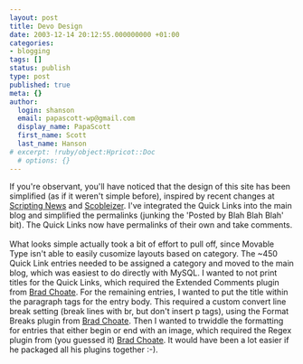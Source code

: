 ```yaml
---
layout: post
title: Devo Design
date: 2003-12-14 20:12:55.000000000 +01:00
categories:
- blogging
tags: []
status: publish
type: post
published: true
meta: {}
author:
  login: shanson
  email: papascott-wp@gmail.com
  display_name: PapaScott
  first_name: Scott
  last_name: Hanson
# excerpt: !ruby/object:Hpricot::Doc
  # options: {}
---
```

<p>If you're observant, you'll have noticed that the design of this site has been simplified (as if it weren't simple before), inspired by recent changes at <a title="Scripting News: 12/11/2003" href="http://archive.scripting.com/2003/12/11#readersAggregatorsLinkblogsAndAnotherApproach">Scripting News</a> and <a title="The Scobleizer Weblog" href="http://scoble.weblogs.com/">Scobleizer</a>. I've integrated the Quick Links into the main blog and simplified the permalinks (junking the 'Posted by Blah Blah Blah' bit). The Quick Links now have permalinks of their own and take comments.<br />
<!--more--><br />
What looks simple actually took a bit of effort to pull off, since Movable Type isn't able to easily cusomize layouts based on category. The ~450 Quick Link entries needed to be assigned a category and moved to the main blog, which was easiest to do directly with MySQL. I wanted to not print titles for the Quick Links, which required the Extended Comments plugin from <a title="Brad Choate: Welcome" href="http://www.bradchoate.com/">Brad Choate</a>. For the remaining entries, I wanted to put the title within the paragraph tags for the entry body. This required a custom convert line break setting (break lines with br, but don't insert p tags), using the Format Breaks plugin from <a title="Brad Choate: Welcome" href="http://www.bradchoate.com/">Brad Choate</a>. Then I wanted to trwiddle the formatting for entries that either begin or end with an image, which required the Regex plugin from (you guessed it) <a title="Brad Choate: Welcome" href="http://www.bradchoate.com/">Brad Choate</a>. It would have been a lot easier if he packaged all his plugins together :-).</p>
